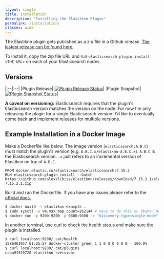 ```yaml
---
layout: single
title: Installation
description: "Installing the Elastiknn Plugin"
permalink: /installation/
classes: wide
---
```


The Elastiknn plugin gets published as a zip file in a Github release. [The lastest release can be found here.](https://github.com/alexklibisz/elastiknn/releases/latest)

To install it, copy the zip file URL and run `elasticsearch-plugin install <THE URL>` on each of your Elasticsearch nodes. 

## Versions

|:--|:--|
|Plugin Release| [![Plugin Release Status][Badge-Plugin-Release]][Link-Plugin-Release]|
|Plugin Snapshot| [![Plugin Snapshot Status][Badge-Plugin-Snapshot]][Link-Plugin-Snapshot]|

[Link-Plugin-Release]: https://github.com/alexklibisz/elastiknn/releases/latest
[Link-Plugin-Snapshot]: https://github.com/alexklibisz/elastiknn/releases

[Badge-Plugin-Release]: https://img.shields.io/github/v/release/alexklibisz/elastiknn?style=for-the-badge "Plugin Release"
[Badge-Plugin-Snapshot]: https://img.shields.io/github/v/release/alexklibisz/elastiknn?include_prereleases&style=for-the-badge "Plugin Snapshot"

**A caveat on versioning:** Elasticsearch requires that the plugin's Elasticsearch version matches the version on the node. For now I'm only releasing the plugin for a single Elasticsearch version. I'd like to eventually come back and implement releases for multiple versions.

## Example Installation in a Docker Image

Make a Dockerfile like below. The image version (`elasticsearch:A.B.C`) must match the plugin's version (e.g. `A.B.C.x/elastiknn-A.B.C.x`).
`A.B.C` is the Elasticsearch version. `.x` just refers to an incremental version of Elastiknn on top of `A.B.C`.

```docker
FROM docker.elastic.co/elasticsearch/elasticsearch:7.15.2
RUN elasticsearch-plugin install --batch https://github.com/alexklibisz/elastiknn/releases/download/7.15.2.1/elastiknn-7.15.2.1.zip
```

Build and run the Dockerfile. If you have any issues please refer to the [official docs.](https://www.elastic.co/guide/en/elasticsearch/reference/current/docker.html)

```sh
$ docker build -t elastiknn-example .
$ sudo sysctl -w vm.max_map_count=262144 # Have to do this on Ubuntu host; not sure about others.
$ docker run -p 9200:9200 -p 9300:9300 -e "discovery.type=single-node" elastiknn-example
```

In another terminal, use curl to check the health status and make sure the plugin is installed.

```sh
$ curl localhost:9200/_cat/health
1586481957 01:25:57 docker-cluster green 1 1 0 0 0 0 0 0 - 100.0%
$ curl localhost:9200/_cat/plugins
ccba91520728 elastiknn <version>
```


